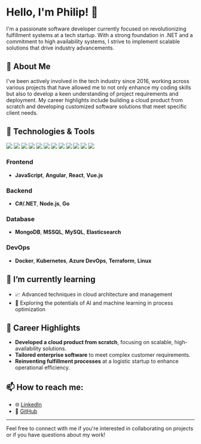 # Hello, I'm Philip! 👋

I'm a passionate software developer currently focused on revolutionizing fulfillment systems at a tech startup. With a strong foundation in .NET and a commitment to high availability systems, I strive to implement scalable solutions that drive industry advancements.

## 🚀 About Me
I've been actively involved in the tech industry since 2016, working across various projects that have allowed me to not only enhance my coding skills but also to develop a keen understanding of project requirements and deployment. My career highlights include building a cloud product from scratch and developing customized software solutions that meet specific client needs.

## 🔧 Technologies & Tools
![](https://img.shields.io/badge/Code-C%23%2F.NET-blue?style=flat-square&logo=csharp)
![](https://img.shields.io/badge/Code-JavaScript-yellow?style=flat-square&logo=javascript)
![](https://img.shields.io/badge/Code-Node.js-success?style=flat-square&logo=nodedotjs)
![](https://img.shields.io/badge/Code-Angular-red?style=flat-square&logo=angular)
![](https://img.shields.io/badge/Code-React-blue?style=flat-square&logo=react)
![](https://img.shields.io/badge/Code-Vue.js-brightgreen?style=flat-square&logo=vue.js)
![](https://img.shields.io/badge/Code-Typescript-blue?style=flat-square&logo=typescript)
![](https://img.shields.io/badge/Tools-Azure-blue?style=flat-square&logo=microsoftazure)
![](https://img.shields.io/badge/Tools-Docker-blue?style=flat-square&logo=docker)
![](https://img.shields.io/badge/Tools-Kubernetes-blue?style=flat-square&logo=kubernetes)
![](https://img.shields.io/badge/Tools-Git-orange?style=flat-square&logo=git)
![](https://img.shields.io/badge/Tools-Terraform-purple?style=flat-square&logo=terraform)

### Frontend
- **JavaScript**, **Angular**, **React**, **Vue.js**

### Backend
- **C#/.NET**, **Node.js**, **Go**

### Database
- **MongoDB**, **MSSQL**, **MySQL**, **Elasticsearch**

### DevOps
- **Docker**, **Kubernetes**, **Azure DevOps**, **Terraform**, **Linux**

## 🌱 I’m currently learning
- 📈 Advanced techniques in cloud architecture and management
- 🤖 Exploring the potentials of AI and machine learning in process optimization

## 💼 Career Highlights
- **Developed a cloud product from scratch**, focusing on scalable, high-availability solutions.
- **Tailored enterprise software** to meet complex customer requirements.
- **Reinventing fulfillment processes** at a logistic startup to enhance operational efficiency.

## 📫 How to reach me:
- 🌐 [LinkedIn](https://www.linkedin.com/in/philip-ainberger-718424152/)
- 🐙 [GitHub](https://github.com/philip-ainberger)

---

Feel free to connect with me if you're interested in collaborating on projects or if you have questions about my work!

